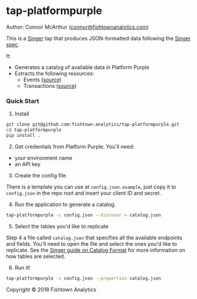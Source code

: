 # tap-platformpurple

Author: Connor McArthur (connor@fishtownanalytics.com)

This is a [Singer](http://singer.io) tap that produces JSON-formatted data following the [Singer spec](https://github.com/singer-io/getting-started/blob/master/SPEC.md).

It:

- Generates a catalog of available data in Platform Purple
- Extracts the following resources:
  - Events ([source](../../blob/master/tap_platformpurple/streams/events.py))
  - Transactions ([source](../../blob/master/tap_platformpurple/streams/transactions.py))

### Quick Start

1. Install

```bash
git clone git@github.com:fishtown-analytics/tap-platformpurple.git
cd tap-platformpurple
pip install .
```

2. Get credentials from Platform Purple. You'll need:

- your environment name
- an API key

3. Create the config file.

There is a template you can use at `config.json.example`, just copy it to `config.json` in the repo root and insert your client ID and secret.

4. Run the application to generate a catalog.

```bash
tap-platformpurple -c config.json --discover > catalog.json
```

5. Select the tables you'd like to replicate

Step 4 a file called `catalog.json` that specifies all the available endpoints and fields. You'll need to open the file and select the ones you'd like to replicate. See the [Singer guide on Catalog Format](https://github.com/singer-io/getting-started/blob/c3de2a10e10164689ddd6f24fee7289184682c1f/BEST_PRACTICES.md#catalog-format) for more information on how tables are selected.

6. Run it!

```bash
tap-platformpurple -c config.json --properties catalog.json
```

Copyright &copy; 2018 Fishtown Analytics
